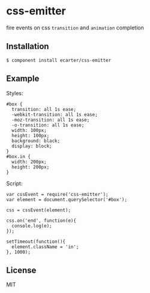 
# css-emitter

  fire events on css `transition` and `animation` completion

## Installation

    $ component install ecarter/css-emitter

## Example

Styles:

    #box {
      transition: all 1s ease;
      -webkit-transition: all 1s ease;
      -moz-transition: all 1s ease;
      -o-transition: all 1s ease;
      width: 100px;
      height: 100px;
      background: black;
      display: block;
    }
    #box.in {
      width: 200px;
      height: 200px;
    }

Script:

    var cssEvent = require('css-emitter');
    var element = document.querySelector('#box');

    css = cssEvent(element);

    css.on('end', function(e){
      console.log(e);
    });

    setTimeout(function(){
      element.className = 'in';
    }, 1000);

## License

  MIT

